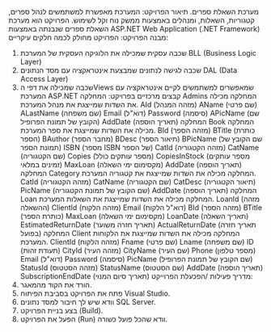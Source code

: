 מערכת השאלת ספרים. תיאור הפרויקט: המערכת מאפשרת למשתמשים לנהל ספרים, קטגוריות, השאלות, ומנהלים באמצעות ממשק נוח וקל לשימוש. הפרויקט הוא מערכת השאלת ספרים שנבנתה באמצעות ASP.NET Web Application (.NET Framework)
מבנה הפרויקט:
הפרויקט מחולק לכמה חלקים עיקריים:
1.	שכבה עסקית שמכילה את הלוגיקה העסקית של המערכת BLL (Business Logic Layer)
2.	שכבה לגישה לנתונים שמבצעת אינטראקציה עם מסד הנתונים DAL (Data Access Layer)
3.	שכבה שמכילה את דפי הViews שמאפשרים למשתמשים לקיים אינטראקציה עם המערכת ASP.NET
קבצים מרכזיים בפרויקט:
המחלקה Admins המחלקה מכילה את השדות שמייצגת את מנהל המערכת. AId (מזהה המנהל) AName (שם פרטי) ALastName (שם משפחה) Email (דוא"ל) Password (סיסמה) APicName (שם הקובץ של תמונת הפרופיל) AddDate (תאריך הוספה)
המחלקה Book המחלקה מכילה את השדות שמייצגת את ספר המערכת. BId (מזהה הספר) BTitle (כותרת הספר) BAuthor (מחבר הספר) BDesc (תיאור הספר) BPicName (שם הקובץ של תמונת הספר) ISBN (מספר ISBN של הספר) CatId (מזהה הקטגוריה) CatName (שם הקטגוריה) Copies (מספר עותקים כולל) CopiesInStock (מספר עותקים זמינים במלאי) MaxLoan (מקסימום ימי השאלה) AddDate (תאריך הוספה)
המחלקה Category המחלקה מכילה את השדות שמייצגת את קטגוריה המערכת.
CatId (מזהה הקטגוריה) CatName (שם הקטגוריה) CatDesc (תיאור הקטגוריה) PicName (שם הקובץ של תמונת הקטגוריה) AddDate (תאריך הוספה)
המחלקה Loan המחלקה מכילה את השדות שמייצגת את השאלות המערכת.
LoanId (מזהה ההשאלה) ClientId (מזהה הלקוח) Email (דוא"ל הלקוח) BId (מזהה הספר) BTitle (כותרת הספר) MaxLoan (מקסימום ימי השאלה) LoanDate (תאריך השאלה) EstimatedReturnDate (תאריך חזרה משוער) ActualReturnDate (תאריך חזרה בפועל)
המחלקה Client המחלקה מכילה את השדות שמייצגת את הלקוחות המערכת.
ClientId (מזהה הלקוח) Fname (שם פרטי) Lname (שם משפחה) ID (תעודת זהות) CityId (מזהה העיר) CityName (שם העיר) Phone (מספר טלפון) Email (דוא"ל) Password (סיסמה) PicName (שם הקובץ של תמונת הפרופיל) StatusId (מזהה הסטטוס) StatusName (שם הסטטוס) AddDate (תאריך הוספה) SubscriptionEndDate (תאריך סיום המנוי)
מדריך פעילות /הפכעלת הפרוייקט:
1.	הורד את הקוד מהמאגר.
2.	פתח את הפרויקט בסביבת הפיתוח Visual Studio.
3.	וודא שיש לך חיבור למסד נתונים SQL Server.
4.	בצע בניית הפרויקט (Build).
5.	הפעל את הפרויקט (Run) וודא שהכל פועל כשורה.

